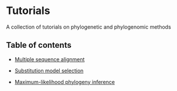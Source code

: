# Tutorials

A collection of tutorials on phylogenetic and phylogenomic methods


## Table of contents

* [Multiple sequence alignment](multiple_sequence_alignment)

* [Substitution model selection](substitution_model_selection)

* [Maximum-likelihood phylogeny inference](ml_phylogeny_inference)
